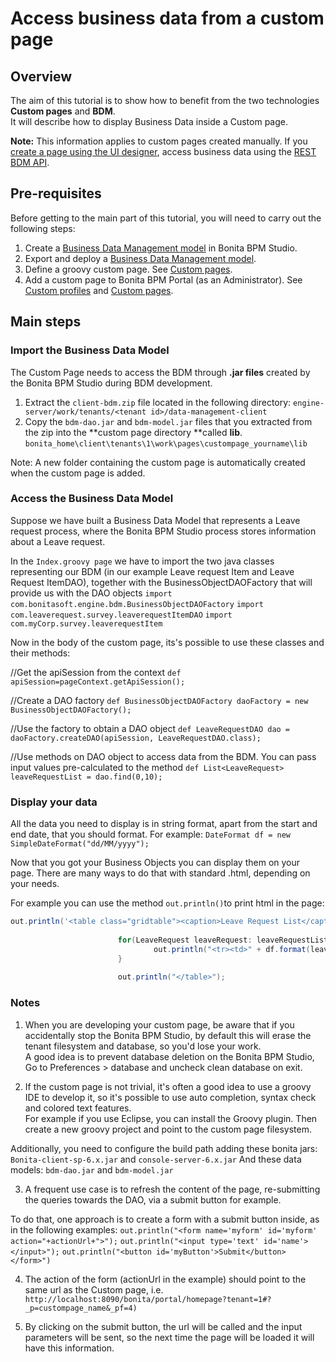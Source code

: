 # Access business data from a custom page

## Overview

The aim of this tutorial is to show how to benefit from the two technologies **Custom pages** and **BDM**.  
It will describe how to display Business Data inside a Custom page.

**Note:** This information applies to custom pages created manually. 
If you [create a page using the UI designer](create-or-modify-a-page.md), access business data using the [REST BDM API](bdm-api.md).

## Pre-requisites

Before getting to the main part of this tutorial, you will need to carry out the following steps:

1. Create a [Business Data Management model](define-and-deploy-the-bdm.md) in Bonita BPM Studio.
2. Export and deploy a [Business Data Management model](define-and-deploy-the-bdm.md).
3. Define a groovy custom page. See [Custom pages](pages.md).
4. Add a custom page to Bonita BPM Portal (as an Administrator). See [Custom profiles](custom-profiles.md) and [Custom pages](pages.md).

## Main steps

### Import the Business Data Model

The Custom Page needs to access the BDM through **.jar files** created by the Bonita BPM Studio during BDM development.

1. Extract the `client-bdm.zip` file located in the following directory: `engine-server/work/tenants/<tenant id>/data-management-client`
2. Copy the `bdm-dao.jar` and `bdm-model.jar` files that you extracted from the zip into the **custom page directory **called **lib**.
`bonita_home\client\tenants\1\work\pages\custompage_yourname\lib`

Note: A new folder containing the custom page is automatically created when the custom page is added.

### Access the Business Data Model

Suppose we have built a Business Data Model that represents a Leave request process, where the Bonita BPM Studio process stores information about a Leave request. 

In the `Index.groovy page` we have to import the two java classes representing our BDM (in our example Leave request Item and Leave Request ItemDAO), together with the BusinessObjectDAOFactory that will provide us with the DAO objects
`import com.bonitasoft.engine.bdm.BusinessObjectDAOFactory`
`import com.leaverequest.survey.leaverequestItemDAO`
`import com.myCorp.survey.leaverequestItem`

Now in the body of the custom page, its's possible to use these classes and their methods:

//Get the apiSession from the context
`def apiSession=pageContext.getApiSession();`

//Create a DAO factory
`def BusinessObjectDAOFactory daoFactory = new BusinessObjectDAOFactory();`

//Use the factory to obtain a DAO object
`def LeaveRequestDAO dao = daoFactory.createDAO(apiSession, LeaveRequestDAO.class);`

//Use methods on DAO object to access data from the BDM. You can pass input values pre-calculated to the method
`def List<LeaveRequest> leaveRequestList = dao.find(0,10);`

### Display your data

All the data you need to display is in string format, apart from the start and end date, that you should format. For example:
`DateFormat df = new SimpleDateFormat("dd/MM/yyyy");`

Now that you got your Business Objects you can display them on your page.
There are many ways to do that with standard .html, depending on your needs.

For example you can use the method `out.println()`to print html in the page:
```groovy
out.println('<table class="gridtable"><caption>Leave Request List</caption><tr><th>Start Date </th><th>End date</th><th>Leave Type</th></tr>');
                        
                        for(LeaveRequest leaveRequest: leaveRequestList){         
                                out.println("<tr><td>" + df.format(leaveRequest.getStartDate())+" </td><td> " + df.format(leaveRequest.getEndDate())+" </td><td> " +leaveRequest.getLeaveType() + "</td></tr>"); 
                        }
                        
                        out.println("</table>");
```

### Notes

1. When you are developing your custom page, be aware that if you accidentally stop the Bonita BPM Studio, by default this will erase the tenant filesystem and database, so you'd lose your work.  
A good idea is to prevent database deletion on the Bonita BPM Studio, Go to Preferences \> database and uncheck clean database on exit.

2. If the custom page is not trivial, it's often a good idea to use a groovy IDE to develop it, so it's possible to use auto completion, syntax check and colored text features.  
For example if you use Eclipse, you can install the Groovy plugin. Then create a new groovy project and point to the custom page filesystem.

Additionally, you need to configure the build path adding these bonita jars: `Bonita-client-sp-6.x.jar` and `console-server-6.x.jar`
And these data models: `bdm-dao.jar` and `bdm-model.jar`

3. A frequent use case is to refresh the content of the page, re-submitting the queries towards the DAO, via a submit button for example.

To do that, one approach is to create a form with a submit button inside, as in the following examples:
`out.println("<form name='myform' id='myform' action="+actionUrl+">");`
`out.println("<input type='text' id='name'></input>");`
`out.println("<button id='myButton'>Submit</button></form>")`

4. The action of the form (actionUrl in the example) should point to the same url as the Custom page, i.e.
`http://localhost:8090/bonita/portal/homepage?tenant=1#?_p=custompage_name&_pf=4)`

5. By clicking on the submit button, the url will be called and the input parameters will be sent, so the next time the page will be loaded it will have this information.

